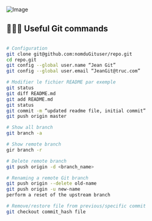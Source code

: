 ![Image](https://upload.wikimedia.org/wikipedia/commons/thumb/e/e0/Git-logo.svg/96px-Git-logo.svg.png)


## 🧑🏻‍💻 Useful Git commands
```bash

# Configuration
git clone git@github.com:nomduGituser/repo.git
cd repo.git
git config --global user.name “Jean Git”
git config --global user.email “JeanGit@truc.com”

# Modifier le fichier README par exemple
git status 
git diff README.md
git add README.md
git status 
git commit -m “updated readme file, initial commit”
git push origin master

# Show all branch
git branch -a 

# Show remote branch
gir branch -r

# Delete remote branch
git push origin -d <branch_name>

# Renaming a remote Git branch
git push origin --delete old-name
git push origin -u new-name
perform a reset of the upstream branch

# Remove/restore file from previous/specific commit
git checkout commit_hash file

```
